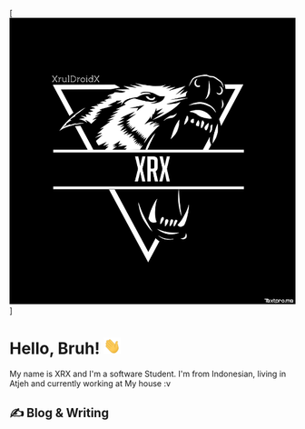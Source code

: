 [![Header](https://raw.githubusercontent.com/XrulDroidX/XRX/master/menu.webp "Header")]

# Hello, Bruh! <img src="https://raw.githubusercontent.com/XrulDroidX/XRX/master/wave.gif" width="30px">

My name is XRX and I'm a software Student. I'm from Indonesian, living in Atjeh and currently working at My house :v

## &#x270d; Blog & Writing
